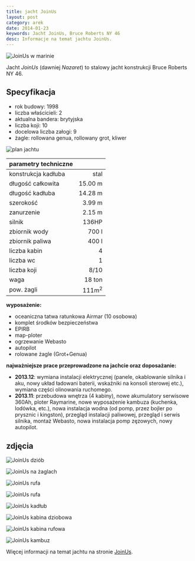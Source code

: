 ```yaml
---
title: jacht JoinUs
layout: post
category: arek
date: 2014-01-23
keywords: Jacht JoinUs, Bruce Roberts NY 46
desc: Informacje na temat jachtu JoinUs. 
---
```


![JoinUs w marinie](/img/2014/joinus/01.jpg)

Jacht *JoinUs* (dawniej *Nazaret*) to stalowy jacht konstrukcji Bruce Roberts NY 46.  

Specyfikacja
------------

* rok budowy: 1998
* liczba właścicieli: 2
* aktualna bandera: brytyjska
* liczba koji: 10
* docelowa liczba załogi: 9
* żagle: rollowana genua, rollowany grot, kliwer

![plan jachtu](/img/2014/joinus/layout_2013-11-07.jpg)

| parametry techniczne |        |
|----------------------|-------:|
| konstrukcja kadłuba  |stal    |
| długość całkowita    |15.00 m |
| długość kadłuba      |14.28 m |
| szerokość            | 3.99 m |
| zanurzenie           | 2.15 m |
| silnik               | 136HP  |
| zbiornik wody        | 700 l  |
| zbiornik paliwa      | 400 l  |
| liczba kabin         | 4      |
| liczba wc            | 1      |
| liczba koji          | 8/10   |
| waga                 | 18 ton |
| pow. żagli           | 111m<sup>2</sup> |

**wyposażenie:**

* oceaniczna tatwa ratunkowa Airmar (10 osobowa)
* komplet środków bezpieczeństwa
* EPIRB
* map-ploter
* ogrzewanie Webasto
* autopilot
* rolowane żagle (Grot+Genua)

**najważniejsze prace przeprowadzone na jachcie oraz doposażanie:**

* **2013.12**: wymiana instalacji elektrycznej (panele, okablowanie silnika i aku, nowy układ ładowani baterii, wskaźniki na konsoli sterowej etc.), wymiana części olinowania ruchomego.  
* **2013.11**: przebudowa wnętrza (4 kabiny), nowe akumulatory serwisowe 360Ah, ploter Raymarine, nowe wyposażenie kambuza (kuchenka, lodówka, etc.), nowa instalacja wodna (od pomp, przez bojler po prysznic i kingston), przegląd instalacji paliwowej, przegląd i serwis silnika, montaż Webasto, nowa instalacja pomp zęzowych, nowy autopilot.
  
zdjęcia
--------

![JoinUs dziób](/img/2014/joinus/kadlub5.jpg)

![JoinUs na żaglach](/img/2014/joinus/01a.jpg)

![JoinUs rufa](/img/2014/joinus/04.jpg)

![JoinUs rufa](/img/2014/joinus/bruce-roberts-new-york-46_3.jpg)

![JoinUs kadłub](/img/2014/joinus/05.jpg)

![JoinUs kabina dziobowa](/img/2014/joinus/dziobowa_P4.jpg)

![JoinUs kabina rufowa](/img/2014/joinus/RufowaL1.jpg)

![JoinUs kambuz](/img/2014/joinus/kambuz1.jpg)


Więcej informacji na temat jachtu na stronie [JoinUs](http://www.joinus.pl/index.php/pl/component/content/article/102/945-Bruce-Roberts-NY-46).